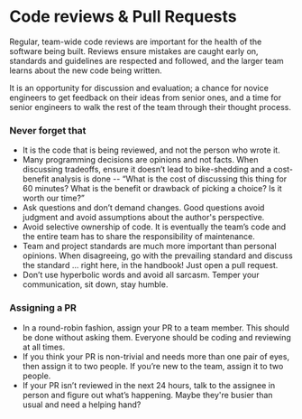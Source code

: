 # Code reviews & Pull Requests

Regular, team-wide code reviews are important for the health of the software being built. Reviews ensure mistakes are caught early on, standards and guidelines are respected and followed, and the larger team learns about the new code being written.

It is an opportunity for discussion and evaluation; a chance for novice engineers to get feedback on their ideas from senior ones, and a time for senior engineers to walk the rest of the team through their thought process.

### Never forget that

* It is the code that is being reviewed, and not the person who wrote it. 
* Many programming decisions are opinions and not facts. When discussing tradeoffs, ensure it doesn’t lead to bike-shedding and a cost-benefit analysis is done -- “What is the cost of discussing this thing for 60 minutes? What is the benefit or drawback of picking a choice? Is it worth our time?” 
* Ask questions and don’t demand changes. Good questions avoid judgment and avoid assumptions about the author's perspective.
* Avoid selective ownership of code. It is eventually the team’s code and the entire team has to share the responsibility of maintenance. 
* Team and project standards are much more important than personal opinions. When disagreeing, go with the prevailing standard and discuss the standard ... right here, in the handbook! Just open a pull request.
* Don’t use hyperbolic words and avoid all sarcasm. Temper your communication, sit down, stay humble. 

### Assigning a PR

* In a round-robin fashion, assign your PR to a team member. This should be done without asking them. Everyone should be coding and reviewing at all times. 
* If you think your PR is non-trivial and needs more than one pair of eyes, then assign it to two people. If you’re new to the team, assign it to two people.
* If your PR isn’t reviewed in the next 24 hours, talk to the assignee in person and figure out what’s happening. Maybe they're busier than usual and need a helping hand?


